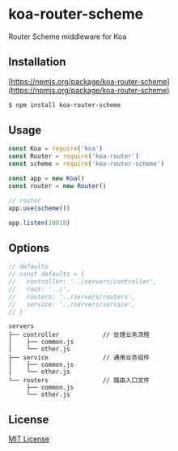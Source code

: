 koa-router-scheme
===

Router Scheme middleware for Koa

## Installation

[https://npmjs.org/package/koa-router-scheme](https://npmjs.org/package/koa-router-scheme)

```bash
$ npm install koa-router-scheme
```

## Usage

```javascript
const Koa = require('koa')
const Router = require('koa-router')
const scheme = require('koa-router-scheme')

const app = new Koa()
const router = new Router()

// router
app.use(scheme())

app.listen(10010)
```

## Options
```javascript
// defaults
// const defaults = {
//   controller: '../servers/controller',
//   root: '../',
//   routers: '../servers/routers',
//   service: '../servers/service',
// }
```

```
servers
├── controller            // 处理业务流程
│    ├── common.js               
│    └── other.js
├── service               // 通用业务组件
│    ├── common.js
│    └── other.js
└── routers               // 路由入口文件
     ├── common.js
     └── other.js
```

## License
[MIT License](http://www.opensource.org/licenses/mit-license.php)